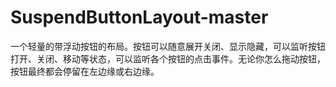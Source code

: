 # SuspendButtonLayout-master
一个轻量的带浮动按钮的布局。按钮可以随意展开关闭、显示隐藏，可以监听按钮打开、关闭、移动等状态，可以监听各个按钮的点击事件。无论你怎么拖动按钮，按钮最终都会停留在左边缘或右边缘。
